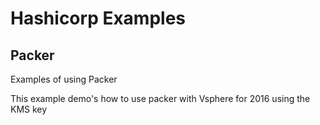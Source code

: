 # Hashicorp Examples


## Packer
Examples of using Packer 

This example demo's how to use packer with Vsphere for 2016 using the KMS key




